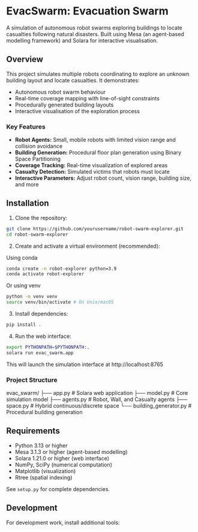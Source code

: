 # EvacSwarm: Evacuation Swarm

A simulation of autonomous robot swarms exploring buildings to locate casualties following natural disasters. Built using Mesa (an agent-based modelling framework) and Solara for interactive visualisation.

## Overview

This project simulates multiple robots coordinating to explore an unknown building layout and locate casualties. It demonstrates:

- Autonomous robot swarm behaviour
- Real-time coverage mapping with line-of-sight constraints
- Procedurally generated building layouts
- Interactive visualisation of the exploration process

### Key Features

- **Robot Agents:** Small, mobile robots with limited vision range and collision avoidance
- **Building Generation:** Procedural floor plan generation using Binary Space Partitioning
- **Coverage Tracking:** Real-time visualization of explored areas
- **Casualty Detection:** Simulated victims that robots must locate
- **Interactive Parameters:** Adjust robot count, vision range, building size, and more

## Installation

1. Clone the repository:

```bash
git clone https://github.com/yourusername/robot-swarm-explorer.git
cd robot-swarm-explorer
```

2. Create and activate a virtual environment (recommended):

Using conda
```bash 
conda create -n robot-explorer python=3.9
conda activate robot-explorer
```

Or using venv
```bash
python -m venv venv
source venv/bin/activate # On Unix/macOS
```

3. Install dependencies:

```bash
pip install .
```

4. Run the web interface:

```bash
export PYTHONPATH=$PYTHONPATH:.
solara run evac_swarm.app
```

This will launch the simulation interface at http://localhost:8765

### Project Structure

evac_swarm/
├── app.py # Solara web application
├── model.py # Core simulation model
├── agents.py # Robot, Wall, and Casualty agents
├── space.py # Hybrid continuous/discrete space
└── building_generator.py # Procedural building generation

## Requirements

- Python 3.13 or higher
- Mesa 3.1.3 or higher (agent-based modelling)
- Solara 1.21.0 or higher (web interface)
- NumPy, SciPy (numerical computation)
- Matplotlib (visualization)
- Rtree (spatial indexing)

See `setup.py` for complete dependencies.

## Development

For development work, install additional tools: